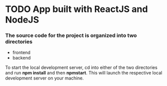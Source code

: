 # TODO App built with ReactJS and NodeJS

### The source code for the project is organized into two directories
   * frontend
   * backend
   
   To start the local development server, cd into either of the two directories and run **npm install** and then **npmstart**.
   This will launch the respective local development server on your machine.
   
